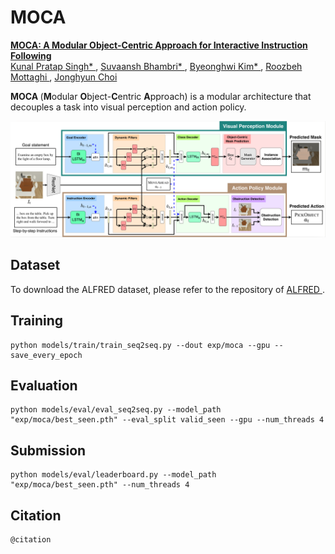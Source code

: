 # MOCA
<a href=""> <b> MOCA: A Modular Object-Centric Approach for Interactive Instruction Following </b> </a>
<br>
<a href=""> Kunal Pratap Singh* </a>,
<a href=""> Suvaansh Bhambri* </a>,
<a href=""> Byeonghwi Kim* </a>,
<a href="http://roozbehm.info/"> Roozbeh Mottaghi </a>,
<a href="http://ppolon.github.io/"> Jonghyun Choi </a>

<b> MOCA </b> (<b>M</b>odular <b>O</b>bject-<b>C</b>entric <b>A</b>pproach) is a modular architecture that decouples a task into visual perception and action policy.

<img src="doc/moca.png" alt="MOCA">

## Dataset
To download the ALFRED dataset, please refer to the repository of <a href="https://github.com/askforalfred/alfred"> ALFRED </a>.

## Training
```
python models/train/train_seq2seq.py --dout exp/moca --gpu --save_every_epoch
```

## Evaluation
```
python models/eval/eval_seq2seq.py --model_path "exp/moca/best_seen.pth" --eval_split valid_seen --gpu --num_threads 4
```

## Submission
```
python models/eval/leaderboard.py --model_path "exp/moca/best_seen.pth" --num_threads 4
```

## Citation
```
@citation
```
